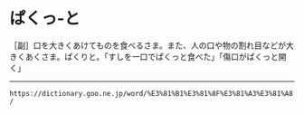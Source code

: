 # ぱくっ‐と

［副］口を大きくあけてものを食べるさま。また、人の口や物の割れ目などが大きくあくさま。ぱくりと。「すしを一口でぱくっと食べた」「傷口がぱくっと開く」

---
`https://dictionary.goo.ne.jp/word/%E3%81%B1%E3%81%8F%E3%81%A3%E3%81%A8/`